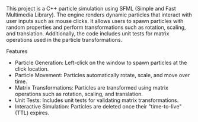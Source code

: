This project is a C++ particle simulation using SFML (Simple and Fast Multimedia Library). The engine renders dynamic particles that interact with user inputs such as mouse clicks.
It allows users to spawn particles with random properties and perform transformations such as rotation, scaling, and translation. Additionally, the code includes unit tests for matrix 
operations used in the particle transformations.

Features
  - Particle Generation: Left-click on the window to spawn particles at the click location.
  - Particle Movement: Particles automatically rotate, scale, and move over time.
  - Matrix Transformations: Particles are transformed using matrix operations such as rotation, scaling, and translation.
  - Unit Tests: Includes unit tests for validating matrix transformations.
  - Interactive Simulation: Particles are deleted once their "time-to-live" (TTL) expires.
